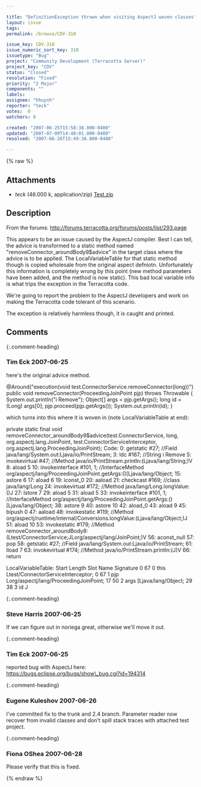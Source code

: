 ```yaml
---

title: "DefinitionException thrown when visiting AspectJ woven classes"
layout: issue
tags: 
permalink: /browse/CDV-310

issue_key: CDV-310
issue_numeric_sort_key: 310
issuetype: "Bug"
project: "Community Development (Terracotta Server)"
project_key: "CDV"
status: "Closed"
resolution: "Fixed"
priority: "2 Major"
components: ""
labels: 
assignee: "hhuynh"
reporter: "teck"
votes:  0
watchers: 0

created: "2007-06-25T15:58:38.000-0400"
updated: "2007-07-09T14:40:01.000-0400"
resolved: "2007-06-26T15:49:36.000-0400"

---
```




{% raw %}


## Attachments

* <em>teck</em> (46.000 k, application/zip) [Test.zip](/attachments/CDV/CDV-310/Test.zip)




## Description

<div markdown="1" class="description">

From the forums: http://forums.terracotta.org/forums/posts/list/293.page

This appears to be an issue caused by the AspectJ compiler. Best I can tell, the advice is transformed to a static method named "removeConnector\_aroundBody9$advice" in the target class where the advice is to be applied. The LocalVariableTable for that static method though is copied wholesale from the original aspect defniotn. Unfortunately this information is completely wrong by this point (new method parameters have been added, and the method is now static). This bad local variable info is what trips the exception in the Terracotta code. 

We're going to report the problem to the AspectJ developers and work on making the Terracotta code tolerant of this scenario.

The exception is relatively harmless though, it is caught and printed. 



</div>

## Comments


{:.comment-heading}
### **Tim Eck** <span class="date">2007-06-25</span>

<div markdown="1" class="comment">

here's the original advice method.

  @Around("execution(void test.ConnectorService.removeConnector(long))")
    public void removeConnector(ProceedingJoinPoint pjp) throws Throwable {
        System.out.println("i Remove");
        Object[] args = pjp.getArgs();
        long id = (Long) args[0];
        pjp.proceed(pjp.getArgs());
        System.out.println(id);
    }


which turns into this where it is woven in (note LocalVariableTable at end):

private static final void removeConnector\_aroundBody9$advice(test.ConnectorService, long, org.aspectj.lang.JoinPoint, test.ConnectorServiceInterceptor, org.aspectj.lang.ProceedingJoinPoint);
  Code:
   0:      getstatic            #27; //Field java/lang/System.out:Ljava/io/PrintStream;
   3:      ldc        #167; //String i Remove
   5:      invokevirtual       #47; //Method java/io/PrintStream.println:(Ljava/lang/String;)V
   8:      aload    5
   10:     invokeinterface   #101,  1; //InterfaceMethod org/aspectj/lang/ProceedingJoinPoint.getArgs:()[Ljava/lang/Object;
   15:     astore   6
   17:     aload    6
   19:     iconst\_0
   20:     aaload
   21:     checkcast         #169; //class java/lang/Long
   24:     invokevirtual       #172; //Method java/lang/Long.longValue:()J
   27:     lstore    7
   29:     aload    5
   31:     aload    5
   33:     invokeinterface   #101,  1; //InterfaceMethod org/aspectj/lang/ProceedingJoinPoint.getArgs:()[Ljava/lang/Object;
   38:     astore   9
   40:     astore   10
   42:     aload\_0
   43:     aload    9
   45:     bipush   0
   47:     aaload
   48:     invokestatic       #119; //Method org/aspectj/runtime/internal/Conversions.longValue:(Ljava/lang/Object;)J
   51:     aload    10
   53:     invokestatic       #179; //Method removeConnector\_aroundBody8:(Ltest/ConnectorService;JLorg/aspectj/lang/JoinPoint;)V
   56:     aconst\_null
   57:     pop
   58:     getstatic            #27; //Field java/lang/System.out:Ljava/io/PrintStream;
   61:     lload     7
   63:     invokevirtual       #174; //Method java/io/PrintStream.println:(J)V
   66:     return 

  LocalVariableTable: 
   Start  Length  Slot  Name   Signature
   0      67      0    this       Ltest/ConnectorServiceInterceptor;
   0      67      1    pjp       Lorg/aspectj/lang/ProceedingJoinPoint;
   17      50      2    args       [Ljava/lang/Object;
   29      38      3    id       J




</div>


{:.comment-heading}
### **Steve Harris** <span class="date">2007-06-25</span>

<div markdown="1" class="comment">

If we can figure out in noriega great, otherwise we'll move it out.

</div>


{:.comment-heading}
### **Tim Eck** <span class="date">2007-06-25</span>

<div markdown="1" class="comment">

reported bug with AspectJ here: https://bugs.eclipse.org/bugs/show\_bug.cgi?id=194314

</div>


{:.comment-heading}
### **Eugene Kuleshov** <span class="date">2007-06-26</span>

<div markdown="1" class="comment">

I've committed fix to the trunk and 2.4 branch. Parameter reader now recover from invalid classes and don't spill stack traces with attached test project.

</div>


{:.comment-heading}
### **Fiona OShea** <span class="date">2007-06-28</span>

<div markdown="1" class="comment">

Please  verify that this is fixed.  

</div>



{% endraw %}
